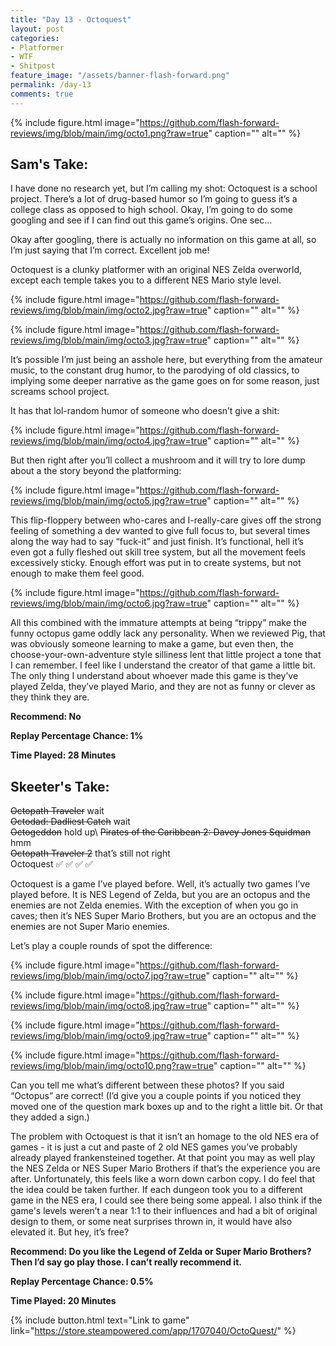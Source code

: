 ```yaml
---
title: "Day 13 - Octoquest"
layout: post
categories:
- Platformer
- WTF
- Shitpost
feature_image: "/assets/banner-flash-forward.png"
permalink: /day-13
comments: true
---
```


{% include figure.html image="https://github.com/flash-forward-reviews/img/blob/main/img/octo1.png?raw=true" caption="" alt="" %}

## Sam's Take:

I have done no research yet, but I’m calling my shot: Octoquest is a school project. There’s a lot of drug-based humor so I’m going to guess it’s a college class as opposed to high school. Okay, I’m going to do some googling and see if I can find out this game’s origins. One sec...

Okay after googling, there is actually no information on this game at all, so I’m just saying that I’m correct. Excellent job me!

Octoquest is a clunky platformer with an original NES Zelda overworld, except each temple takes you to a different NES Mario style level.

{% include figure.html image="https://github.com/flash-forward-reviews/img/blob/main/img/octo2.jpg?raw=true" caption="" alt="" %}

{% include figure.html image="https://github.com/flash-forward-reviews/img/blob/main/img/octo3.jpg?raw=true" caption="" alt="" %}

It’s possible I’m just being an asshole here, but everything from the amateur music, to the constant drug humor, to the parodying of old classics, to implying some deeper narrative as the game goes on for some reason, just screams school project. 

It has that lol-random humor of someone who doesn’t give a shit:

{% include figure.html image="https://github.com/flash-forward-reviews/img/blob/main/img/octo4.jpg?raw=true" caption="" alt="" %}

But then right after you’ll collect a mushroom and it will try to lore dump about a the story beyond the platforming:

{% include figure.html image="https://github.com/flash-forward-reviews/img/blob/main/img/octo5.jpg?raw=true" caption="" alt="" %}

This flip-floppery between who-cares and I-really-care gives off the strong feeling of something a dev wanted to give full focus to, but several times along the way had to say “fuck-it” and just finish. It’s functional, hell it’s even got a fully fleshed out skill tree system, but all the movement feels excessively sticky. Enough effort was put in to create systems, but not enough to make them feel good.

{% include figure.html image="https://github.com/flash-forward-reviews/img/blob/main/img/octo6.jpg?raw=true" caption="" alt="" %}

All this combined with the immature attempts at being “trippy” make the funny octopus game oddly lack any personality. When we reviewed Pig, that was obviously someone learning to make a game, but even then, the choose-your-own-adventure style silliness lent that little project a tone that I can remember. I feel like I understand the creator of that game a little bit. The only thing I understand about whoever made this game is they’ve played Zelda, they’ve played Mario, and they are not as funny or clever as they think they are.

**Recommend: No**

**Replay Percentage Chance: 1%**

**Time Played: 28 Minutes**

## Skeeter's Take:

~~Octopath Traveler~~  wait\
~~Octodad: Dadliest Catch~~ wait\
~~Octogeddon~~  hold up\ 
~~Pirates of the Caribbean 2: Davey Jones Squidman~~  hmm\
~~Octopath Traveler 2~~  that’s still not right\
Octoquest ✅ ✅ ✅ ✅ 

Octoquest is a game I’ve played before. Well, it’s actually two games I’ve played before. 
It is NES Legend of Zelda, but you are an octopus and the enemies are not Zelda enemies. 
With the exception of  when you go in caves; then it’s NES Super Mario Brothers, but you are an octopus and the enemies are not Super Mario enemies. 

Let’s play a couple rounds of spot the difference:

{% include figure.html image="https://github.com/flash-forward-reviews/img/blob/main/img/octo7.jpg?raw=true" caption="" alt="" %}

{% include figure.html image="https://github.com/flash-forward-reviews/img/blob/main/img/octo8.jpg?raw=true" caption="" alt="" %}

{% include figure.html image="https://github.com/flash-forward-reviews/img/blob/main/img/octo9.jpg?raw=true" caption="" alt="" %}

{% include figure.html image="https://github.com/flash-forward-reviews/img/blob/main/img/octo10.png?raw=true" caption="" alt="" %}

Can you tell me what’s different between these photos? 
If you said “Octopus” are correct! (I’d give you a couple points if you noticed they moved one of the question mark boxes up and to the right a little bit. Or that they added a sign.)

The problem with Octoquest is that it isn’t an homage to the old NES era of games - it is just a cut and paste of 2 old NES games you’ve probably already played frankensteined together. At that point you may as well play the NES Zelda or NES Super Mario Brothers if that’s the experience you are after. Unfortunately, this feels like a worn down carbon copy. I do feel that the idea could be taken further. If each dungeon took you to a different game in the NES era, I could see there being some appeal. I also think if the game's levels weren’t a near 1:1 to their influences and had a bit of original design to them, or some neat surprises thrown in, it would have also elevated it. 
But hey, it’s free?

**Recommend: Do you like the Legend of Zelda or Super Mario Brothers? Then I’d say go play those. I can’t really recommend it.**

**Replay Percentage Chance: 0.5%**

**Time Played: 20 Minutes**

{% include button.html text="Link to game" link="https://store.steampowered.com/app/1707040/OctoQuest/" %}